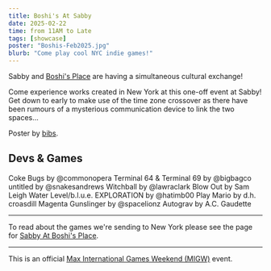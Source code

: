 ```yaml
---
title: Boshi's At Sabby
date: 2025-02-22
time: from 11AM to Late
tags: [showcase]
poster: "Boshis-Feb2025.jpg"
blurb: "Come play cool NYC indie games!"
---
```


Sabby and [Boshi's Place](https://boshis.place/) are having a simultaneous cultural exchange!

Come experience works created in New York at this one-off event at Sabby! Get down to early to make use of the time zone crossover as there have been rumours of a mysterious communication device to link the two spaces...

Poster by [bibs](https://bsky.app/profile/itsbibs.bsky.social).

## Devs & Games

Coke Bugs by @commonopera
Terminal 64 & Terminal 69 by @bigbagco
untitled by @snakesandrews
Witchball by @lawraclark
Blow Out by Sam Leigh
Water Level/b.l.u.e. EXPLORATION by @hatimb00
Play Mario by d.h. croasdill
Magenta Gunslinger by @spacelionz
Autograv by A.C. Gaudette

<hr>

To read about the games we're sending to New York please see the page for [Sabby At Boshi's Place](../02-sabby-at-boshis).

<hr>

This is an official [Max International Games Weekend (MIGW)](../02-max-international-games-weekend) event.